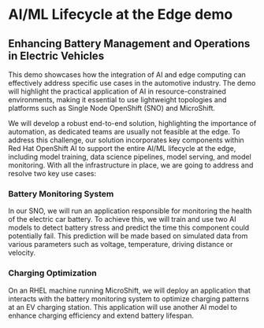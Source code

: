 # AI/ML Lifecycle at the Edge demo

## Enhancing Battery Management and Operations in Electric Vehicles

This demo showcases how the integration of AI and edge computing can effectively address specific use cases in the automotive industry. The demo will highlight the practical application of AI in resource-constrained environments, making it essential to use lightweight topologies and platforms such as Single Node OpenShift (SNO) and MicroShift. 

We will develop a robust end-to-end solution, highlighting the importance of automation, as dedicated teams are usually not feasible at the edge. To address this challenge, our solution incorporates key components within Red Hat OpenShift AI to support the entire AI/ML lifecycle at the edge, including model training, data science pipelines, model serving, and model monitoring. With all the infrastructure in place, we are going to address and resolve two key use cases:

### Battery Monitoring System
In our SNO, we will run an application responsible for monitoring the health of the electric car battery. To achieve this, we will train and use two AI models to detect battery stress and predict the time this component could potentially fail. This prediction will be made based on simulated data from various parameters such as voltage, temperature, driving distance or velocity.

### Charging Optimization
On an RHEL machine running MicroShift, we will deploy an application that interacts with the battery monitoring system to optimize charging patterns at an EV charging station. This application will use another AI model to enhance charging efficiency and extend battery lifespan.
